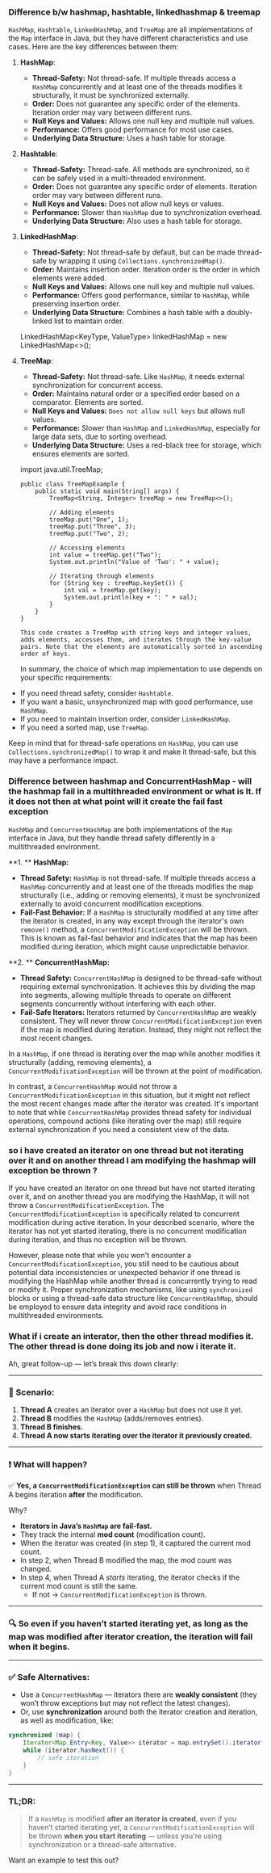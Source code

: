 ### Difference b/w hashmap, hashtable, linkedhashmap & treemap

`HashMap`, `Hashtable`, `LinkedHashMap`, and `TreeMap` are all implementations of the `Map` interface in Java, but they have different characteristics and use cases. Here are the key differences between them:

1.  **HashMap**:

    - **Thread-Safety:** Not thread-safe. If multiple threads access a `HashMap` concurrently and at least one of the threads modifies it structurally, it must be synchronized externally.
    - **Order:** Does not guarantee any specific order of the elements. Iteration order may vary between different runs.
    - **Null Keys and Values:** Allows one null key and multiple null values.
    - **Performance:** Offers good performance for most use cases.
    - **Underlying Data Structure:** Uses a hash table for storage.

2.  **Hashtable**:

    - **Thread-Safety:** Thread-safe. All methods are synchronized, so it can be safely used in a multi-threaded environment.
    - **Order:** Does not guarantee any specific order of elements. Iteration order may vary between different runs.
    - **Null Keys and Values:** Does not allow null keys or values.
    - **Performance:** Slower than `HashMap` due to synchronization overhead.
    - **Underlying Data Structure:** Also uses a hash table for storage.

3.  **LinkedHashMap**:

    - **Thread-Safety:** Not thread-safe by default, but can be made thread-safe by wrapping it using `Collections.synchronizedMap()`.
    - **Order:** Maintains insertion order. Iteration order is the order in which elements were added.
    - **Null Keys and Values:** Allows one null key and multiple null values.
    - **Performance:** Offers good performance, similar to `HashMap`, while preserving insertion order.
    - **Underlying Data Structure:** Combines a hash table with a doubly-linked list to maintain order.

    LinkedHashMap<KeyType, ValueType> linkedHashMap = new LinkedHashMap<>();

4.  **TreeMap**:

    - **Thread-Safety:** Not thread-safe. Like `HashMap`, it needs external synchronization for concurrent access.
    - **Order:** Maintains natural order or a specified order based on a comparator. Elements are sorted.
    - **Null Keys and Values:** `Does not allow null keys` but allows null values.
    - **Performance:** Slower than `HashMap` and `LinkedHashMap`, especially for large data sets, due to sorting overhead.
    - **Underlying Data Structure:** Uses a red-black tree for storage, which ensures elements are sorted.

    import java.util.TreeMap;

        public class TreeMapExample {
            public static void main(String[] args) {
                TreeMap<String, Integer> treeMap = new TreeMap<>();

                // Adding elements
                treeMap.put("One", 1);
                treeMap.put("Three", 3);
                treeMap.put("Two", 2);

                // Accessing elements
                int value = treeMap.get("Two");
                System.out.println("Value of 'Two': " + value);

                // Iterating through elements
                for (String key : treeMap.keySet()) {
                    int val = treeMap.get(key);
                    System.out.println(key + ": " + val);
                }
            }
        }

        This code creates a TreeMap with string keys and integer values, adds elements, accesses them, and iterates through the key-value pairs. Note that the elements are automatically sorted in ascending order of keys.

    In summary, the choice of which map implementation to use depends on your specific requirements:

- If you need thread safety, consider `Hashtable`.
- If you want a basic, unsynchronized map with good performance, use `HashMap`.
- If you need to maintain insertion order, consider `LinkedHashMap`.
- If you need a sorted map, use `TreeMap`.

Keep in mind that for thread-safe operations on `HashMap`, you can use `Collections.synchronizedMap()` to wrap it and make it thread-safe, but this may have a performance impact.

### Difference between hashmap and ConcurrentHashMap - will the hashmap fail in a multithreaded environment or what is It. If it does not then at what point will it create the fail fast exception

`HashMap` and `ConcurrentHashMap` are both implementations of the `Map` interface in Java, but they handle thread safety differently in a multithreaded environment.

**1. ** **HashMap:**

- **Thread Safety:** `HashMap` is not thread-safe. If multiple threads access a `HashMap` concurrently and at least one of the threads modifies the map structurally (i.e., adding or removing elements), it must be synchronized externally to avoid concurrent modification exceptions.
- **Fail-Fast Behavior:** If a `HashMap` is structurally modified at any time after the iterator is created, in any way except through the iterator's own `remove()` method, a `ConcurrentModificationException` will be thrown. This is known as fail-fast behavior and indicates that the map has been modified during iteration, which might cause unpredictable behavior.

**2. ** **ConcurrentHashMap:**

- **Thread Safety:** `ConcurrentHashMap` is designed to be thread-safe without requiring external synchronization. It achieves this by dividing the map into segments, allowing multiple threads to operate on different segments concurrently without interfering with each other.
- **Fail-Safe Iterators:** Iterators returned by `ConcurrentHashMap` are weakly consistent. They will never throw `ConcurrentModificationException` even if the map is modified during iteration. Instead, they might not reflect the most recent changes.

In a `HashMap`, if one thread is iterating over the map while another modifies it structurally (adding, removing elements), a `ConcurrentModificationException` will be thrown at the point of modification.

In contrast, a `ConcurrentHashMap` would not throw a `ConcurrentModificationException` in this situation, but it might not reflect the most recent changes made after the iterator was created. It's important to note that while `ConcurrentHashMap` provides thread safety for individual operations, compound actions (like iterating over the map) still require external synchronization if you need a consistent view of the data.

### so i have created an iterator on one thread but not iterating over it and on another thread I am modifying the hashmap will exception be thrown ?

If you have created an iterator on one thread but have not started iterating over it, and on another thread you are modifying the HashMap, it will not throw a `ConcurrentModificationException`. The `ConcurrentModificationException` is specifically related to concurrent modification during active iteration. In your described scenario, where the iterator has not yet started iterating, there is no concurrent modification during iteration, and thus no exception will be thrown.

However, please note that while you won't encounter a `ConcurrentModificationException`, you still need to be cautious about potential data inconsistencies or unexpected behavior if one thread is modifying the HashMap while another thread is concurrently trying to read or modify it. Proper synchronization mechanisms, like using `synchronized` blocks or using a thread-safe data structure like `ConcurrentHashMap`, should be employed to ensure data integrity and avoid race conditions in multithreaded environments.

### What if i create an interator, then the other thread modifies it. The other thread is done doing its job and now i iterate it.

Ah, great follow-up — let’s break this down clearly:

---

### 🧠 Scenario:

1. **Thread A** creates an iterator over a `HashMap` but does not use it yet.
2. **Thread B** modifies the `HashMap` (adds/removes entries).
3. **Thread B finishes.**
4. **Thread A now starts iterating over the iterator it previously created.**

---

### ❗ What will happen?

✅ **Yes, a `ConcurrentModificationException` can still be thrown** when Thread A begins iteration **after** the modification.

Why?

- **Iterators in Java’s `HashMap` are fail-fast.**
- They track the internal **mod count** (modification count).
- When the iterator was created (in step 1), it captured the current mod count.
- In step 2, when Thread B modified the map, the mod count was changed.
- In step 4, when Thread A _starts_ iterating, the iterator checks if the current mod count is still the same.
  - If not → `ConcurrentModificationException` is thrown.

---

### 🔍 So even if you haven’t **started iterating yet**, as long as the map was modified after iterator creation, the iteration will fail when it begins.

---

### ✅ Safe Alternatives:

- Use a `ConcurrentHashMap` — iterators there are **weakly consistent** (they won’t throw exceptions but may not reflect the latest changes).
- Or, use **synchronization** around both the iterator creation and iteration, as well as modification, like:

```java
synchronized (map) {
    Iterator<Map.Entry<Key, Value>> iterator = map.entrySet().iterator();
    while (iterator.hasNext()) {
        // safe iteration
    }
}
```

---

### TL;DR:

> If a `HashMap` is modified **after an iterator is created**, even if you haven’t started iterating yet, a `ConcurrentModificationException` will be thrown **when you start iterating** — unless you're using synchronization or a thread-safe alternative.

Want an example to test this out?
